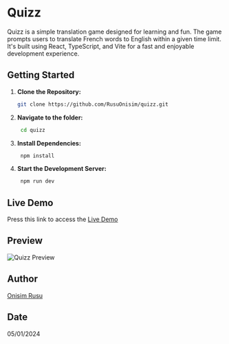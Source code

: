 # Quizz

Quizz is a simple translation game designed for learning and fun. The game prompts users to translate French words to English within a given time limit. It's built using React, TypeScript, and Vite for a fast and enjoyable development experience.

## Getting Started

1. **Clone the Repository:**

   ```bash
   git clone https://github.com/RusuOnisim/quizz.git

2. **Navigate to the folder:**

   ```bash
    cd quizz

3. **Install Dependencies:**

   ```bash
    npm install

4. **Start the Development Server:**
   ```bash
    npm run dev

## Live Demo
Press this link to access the [Live Demo](https://rusuonisim.github.io/Quizz/)
## Preview
![Quizz Preview](https://i.imgur.com/lGlgXlM.png)

## Author
[Onisim Rusu](https://github.com/RusuOnisim)

## Date
05/01/2024

